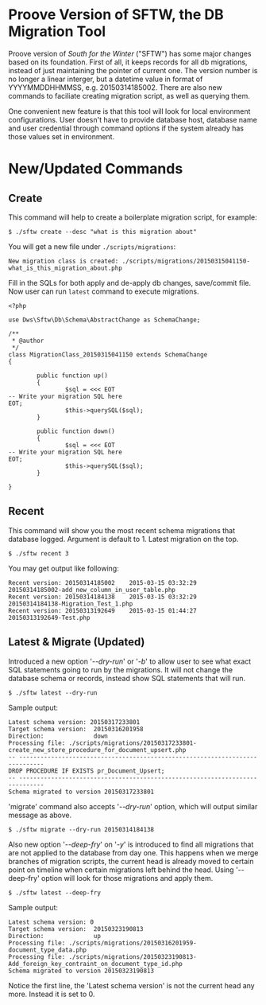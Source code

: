 Proove Version of SFTW, the DB Migration Tool
=============================================

Proove version of *South for the Winter* ("SFTW") has some major changes based on its foundation.
First of all, it keeps records for all db migrations, instead of just maintaining the pointer of
current one. The version number is no longer a linear interger, but a datetime value in format
of YYYYMMDDHHMMSS, e.g. 20150314185002. There are also new commands to faciliate creating
migration script, as well as querying them.

One convenient new feature is that this tool will look for local environment configurations.
User doesn't have to provide database host, database name and user credential through command
options if the system already has those values set in environment.

New/Updated Commands
====================

Create
------

This command will help to create a boilerplate migration script, for example:
  
    $ ./sftw create --desc "what is this migration about"

You will get a new file under `./scripts/migrations`:

    New migration class is created: ./scripts/migrations/20150315041150-what_is_this_migration_about.php

Fill in the SQLs for both apply and de-apply db changes, save/commit file. Now user can run `latest` command to execute migrations.

```
<?php

use Dws\Sftw\Db\Schema\AbstractChange as SchemaChange;

/**
 * @author
 */
class MigrationClass_20150315041150 extends SchemaChange
{

        public function up()
        {
                $sql = <<< EOT
-- Write your migration SQL here
EOT;
                $this->querySQL($sql);
        }

        public function down()
        {
                $sql = <<< EOT
-- Write your migration SQL here
EOT;
                $this->querySQL($sql);
        }

}
```

Recent
------

This command will show you the most recent schema migrations that database logged. Argument is default to 1. Latest migration on the top.
  
    $ ./sftw recent 3

You may get output like following:

```
Recent version: 20150314185002    2015-03-15 03:32:29    20150314185002-add_new_column_in_user_table.php
Recent version: 20150314184138    2015-03-15 03:32:29    20150314184138-Migration_Test_1.php
Recent version: 20150313192649    2015-03-15 01:44:27    20150313192649-Test.php
```

Latest & Migrate (Updated)
--------------------------

Introduced a new option '*--dry-run*' or '*-b*' to allow user to see what exact SQL statements going to run by the migrations.
It will not change the database schema or records, instead show SQL statements that will run.

    $ ./sftw latest --dry-run

Sample output:
```
Latest schema version: 20150317233801
Target schema version:  20150316201958
Direction:              down
Processing file: ./scripts/migrations/20150317233801-create_new_store_procedure_for_document_upsert.php
-- -----------------------------------------------------------------------------
DROP PROCEDURE IF EXISTS pr_Document_Upsert;
-- -----------------------------------------------------------------------------
Schema migrated to version 20150317233801

```

'migrate' command also accepts '*--dry-run*' option, which will output similar message as above.

    $ ./sftw migrate --dry-run 20150314184138

Also new option '*--deep-fry*' on '*-y*' is introduced to find all migrations that are not applied to the database from day one.
This happens when we merge branches of migration scripts, the current head is already moved to certain point on timeline
when certain migrations left behind the head. Using '--deep-fry' option will look for those migrations and apply them.

    $ ./sftw latest --deep-fry

Sample output:
```
Latest schema version: 0
Target schema version:  20150323190813
Direction:              up
Processing file: ./scripts/migrations/20150316201959-document_type_data.php
Processing file: ./scripts/migrations/20150323190813-Add_foreign_key_contraint_on_document_type_id.php
Schema migrated to version 20150323190813
```
Notice the first line, the 'Latest schema version' is not the current head any more. Instead it is set to 0.
